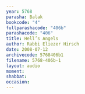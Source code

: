 ```yaml
---
year: 5768
parasha: Balak
bookcode: "4"
fullparashacode: "406b"
parashacode: "406"
title: Hell’s Angels
author: Rabbi Eliezer Hirsch
date: 2008-07-12
archivecode: 5768406b1
filename: 5768-406b-1
layout: audio
moment: 
shabbat: 
occasion: 
---
```

